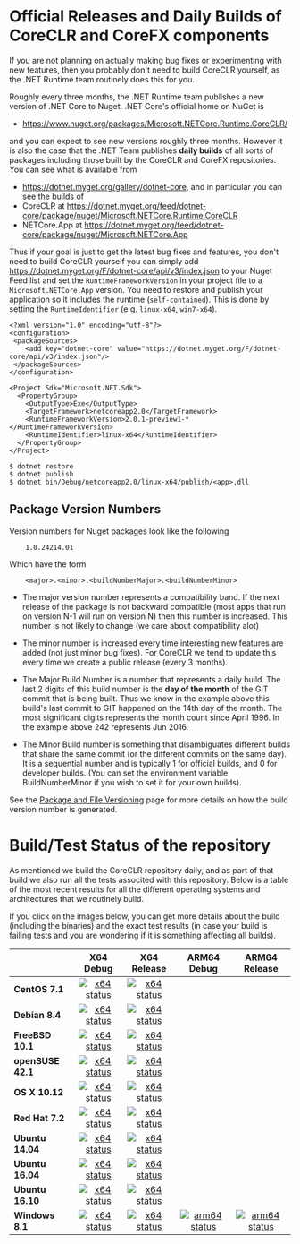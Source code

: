 # Official Releases and Daily Builds of CoreCLR and CoreFX components

If you are not planning on actually making bug fixes or experimenting with new features, then you probably
don't need to build CoreCLR yourself, as the .NET Runtime team routinely does this for you.   

Roughly every three months, the .NET Runtime team publishes a new version of .NET Core to Nuget.   .NET Core's
official home on NuGet is 
 
 * <https://www.nuget.org/packages/Microsoft.NETCore.Runtime.CoreCLR/> 
 
and you can expect to see new versions roughly three months.   However it is also the case that the .NET 
Team publishes **daily builds** of all sorts of packages including those built by the CoreCLR and CoreFX 
repositories.  You can see what is available from

 * <https://dotnet.myget.org/gallery/dotnet-core>, and in particular you can see the builds of 
 * CoreCLR at <https://dotnet.myget.org/feed/dotnet-core/package/nuget/Microsoft.NETCore.Runtime.CoreCLR>
 * NETCore.App at <https://dotnet.myget.org/feed/dotnet-core/package/nuget/Microsoft.NETCore.App>

Thus if your goal is just to get the latest bug fixes and features, you don't need to build CoreCLR yourself you 
can simply add <https://dotnet.myget.org/F/dotnet-core/api/v3/index.json> to your Nuget Feed list and set the
`RuntimeFrameworkVersion` in your project file to a `Microsoft.NETCore.App` version. You need to restore
and publish your application so it includes the runtime (`self-contained`). This is done by setting the
`RuntimeIdentifier` (e.g. `linux-x64`, `win7-x64`).

```
<?xml version="1.0" encoding="utf-8"?>
<configuration>
 <packageSources>
    <add key="dotnet-core" value="https://dotnet.myget.org/F/dotnet-core/api/v3/index.json"/>
 </packageSources>
</configuration>
```
```
<Project Sdk="Microsoft.NET.Sdk">
  <PropertyGroup>
    <OutputType>Exe</OutputType>
    <TargetFramework>netcoreapp2.0</TargetFramework>
    <RuntimeFrameworkVersion>2.0.1-preview1-*</RuntimeFrameworkVersion>
    <RuntimeIdentifier>linux-x64</RuntimeIdentifier>
  </PropertyGroup>
</Project>
```
```
$ dotnet restore
$ dotnet publish
$ dotnet bin/Debug/netcoreapp2.0/linux-x64/publish/<app>.dll
```

## Package Version Numbers

Version numbers for Nuget packages look like the following
```
    1.0.24214.01
```
Which have the form
```
    <major>.<minor>.<buildNumberMajor>.<buildNumberMinor>
```

* The major version number represents a compatibility band.   If the next release of the package is not
  backward compatible (most apps that run on version N-1 will run on version N) then this number is increased.
  This number is not likely to change (we care about compatibility alot)  

* The minor number is increased every time interesting new features are added (not just minor bug fixes).
  For CoreCLR we tend to update this every time we create a public release (every 3 months).  

* The Major Build Number is a number that represents a daily build.   The last 2 digits of this build number
  is the **day of the month** of the GIT commit that is being built.   Thus we know in the example above this 
  build's last commit to GIT happened on the 14th day of the month.   The most significant digits represents
  the month count since April 1996.   In the example above 242 represents Jun 2016.   

* The Minor Build number is something that disambiguates different builds that share the same 
  commit (or the different commits on the same day).   It is a sequential number and is typically 1 for
  official builds, and 0 for developer builds.   (You can set the environment variable BuildNumberMinor if
  you wish to set it for your own builds).  

  

See the [Package and File Versioning](https://github.com/dotnet/corefx/blob/master/Documentation/building/versioning.md) page
for more details on how the build version number is generated.   



# Build/Test Status of the repository

As mentioned we build the CoreCLR repository daily, and as part of that build we also run all 
the tests associted with this repository.  Below is a table of the most recent results for all
the different operating systems and architectures that we routinely build.  

If you click on the images below, you can get more details about the build (including the binaries)
and the exact test results (in case your build is failing tests and you are wondering if it is 
something affecting all builds).    

|   | X64 Debug | X64 Release | ARM64 Debug | ARM64 Release |
|---|:-----:|:-------:|:-------:|:-------:|
|**CentOS 7.1**|[![x64 status](https://ci.dot.net/job/dotnet_coreclr/job/master/job/debug_centos7.1/badge/icon)](http://ci.dot.net/job/dotnet_coreclr/job/master/job/debug_centos7.1)|[![x64 status](https://ci.dot.net/job/dotnet_coreclr/job/master/job/release_centos7.1/badge/icon)](http://ci.dot.net/job/dotnet_coreclr/job/master/job/release_centos7.1)|||
|**Debian 8.4**|[![x64 status](https://ci.dot.net/job/dotnet_coreclr/job/master/job/debug_debian8.4/badge/icon)](http://ci.dot.net/job/dotnet_coreclr/job/master/job/debug_debian8.4)|[![x64 status](https://ci.dot.net/job/dotnet_coreclr/job/master/job/release_debian8.4/badge/icon)](http://ci.dot.net/job/dotnet_coreclr/job/master/job/release_debian8.4)|||
|**FreeBSD 10.1**|[![x64 status](https://ci.dot.net/job/dotnet_coreclr/job/master/job/debug_freebsd/badge/icon)](http://ci.dot.net/job/dotnet_coreclr/job/master/job/debug_freebsd)|[![x64 status](https://ci.dot.net/job/dotnet_coreclr/job/master/job/release_freebsd/badge/icon)](http://ci.dot.net/job/dotnet_coreclr/job/master/job/release_freebsd)|||
|**openSUSE 42.1**|[![x64 status](https://ci.dot.net/job/dotnet_coreclr/job/master/job/debug_opensuse42.1/badge/icon)](http://ci.dot.net/job/dotnet_coreclr/job/master/job/debug_opensuse42.1)|[![x64 status](https://ci.dot.net/job/dotnet_coreclr/job/master/job/release_opensuse42.1/badge/icon)](http://ci.dot.net/job/dotnet_coreclr/job/master/job/release_opensuse42.1)|||
|**OS X 10.12**|[![x64 status](https://ci.dot.net/job/dotnet_coreclr/job/master/job/debug_osx10.12/badge/icon)](http://ci.dot.net/job/dotnet_coreclr/job/master/job/debug_osx10.12)|[![x64 status](https://ci.dot.net/job/dotnet_coreclr/job/master/job/release_osx10.12/badge/icon)](http://ci.dot.net/job/dotnet_coreclr/job/master/job/release_osx10.12)|||
|**Red Hat 7.2**|[![x64 status](https://ci.dot.net/job/dotnet_coreclr/job/master/job/debug_rhel7.2/badge/icon)](http://ci.dot.net/job/dotnet_coreclr/job/master/job/debug_rhel7.2)|[![x64 status](https://ci.dot.net/job/dotnet_coreclr/job/master/job/release_rhel7.2/badge/icon)](http://ci.dot.net/job/dotnet_coreclr/job/master/job/release_rhel7.2)|||
|**Ubuntu 14.04**|[![x64 status](https://ci.dot.net/job/dotnet_coreclr/job/master/job/debug_ubuntu/badge/icon)](http://ci.dot.net/job/dotnet_coreclr/job/master/job/debug_ubuntu)|[![x64 status](https://ci.dot.net/job/dotnet_coreclr/job/master/job/release_ubuntu/badge/icon)](http://ci.dot.net/job/dotnet_coreclr/job/master/job/release_ubuntu)|||
|**Ubuntu 16.04**|[![x64 status](https://ci.dot.net/job/dotnet_coreclr/job/master/job/debug_ubuntu16.04/badge/icon)](http://ci.dot.net/job/dotnet_coreclr/job/master/job/debug_ubuntu16.04)|[![x64 status](https://ci.dot.net/job/dotnet_coreclr/job/master/job/release_ubuntu16.04/badge/icon)](http://ci.dot.net/job/dotnet_coreclr/job/master/job/release_ubuntu16.04)|||
|**Ubuntu 16.10**|[![x64 status](https://ci.dot.net/job/dotnet_coreclr/job/master/job/debug_ubuntu16.10/badge/icon)](http://ci.dot.net/job/dotnet_coreclr/job/master/job/debug_ubuntu16.10)|[![x64 status](https://ci.dot.net/job/dotnet_coreclr/job/master/job/release_ubuntu16.10/badge/icon)](http://ci.dot.net/job/dotnet_coreclr/job/master/job/release_ubuntu16.10)|||
|**Windows 8.1**|[![x64 status](https://ci.dot.net/job/dotnet_coreclr/job/master/job/debug_windows_nt/badge/icon)](http://ci.dot.net/job/dotnet_coreclr/job/master/job/debug_windows_nt)|[![x64 status](https://ci.dot.net/job/dotnet_coreclr/job/master/job/release_windows_nt/badge/icon)](http://ci.dot.net/job/dotnet_coreclr/job/master/job/release_windows_nt)|[![arm64 status](https://ci.dot.net/job/dotnet_coreclr/job/master/job/arm64_cross_debug_windows_nt/badge/icon)](http://ci.dot.net/job/dotnet_coreclr/job/master/job/arm64_cross_debug_windows_nt)|[![arm64 status](https://ci.dot.net/job/dotnet_coreclr/job/master/job/arm64_cross_release_windows_nt/badge/icon)](http://ci.dot.net/job/dotnet_coreclr/job/master/job/arm64_cross_release_windows_nt)|
